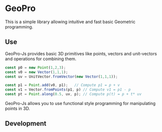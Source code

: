 # GeoPro

This is a simple library allowing intuitive and fast basic Geometric programming.


## Use

GeoPro-Js provides basic 3D primitives like points, vectors and unit-vectors and
operations for combining them.

```ts
const p0 = new Point(1,2,3);
const v0 = new Vector(1,1,1);
const uv = UnitVector.fromVector(new Vector(1,1,1));

const p1 = Point.add(v0, p1);   // Compute p1 = p + v
const v1 = Vector.fromPoints(p1, p) // Compute v1 = p1 - p
const pt = Point.along(0.5, uv, p); // Compute p(t) = p + t* uv
```

GeoPro-Js allows you to use functional style programming for manipulating points in 3D.



## Development

